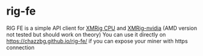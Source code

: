# rig-fe
RIG FE is a simple API client for [XMRig CPU](https://github.com/xmrig/xmrig) and [XMRig-nvidia](https://github.com/xmrig/xmrig-nvidia)
(AMD version not tested but should work on theory) 
You can use it directly on https://chazzbg.github.io/rig-fe/ if you can expose your miner with https connection
